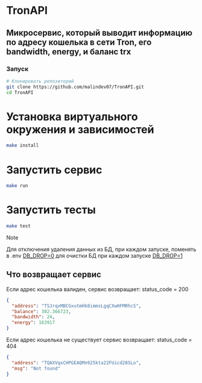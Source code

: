  # TronAPI
## Микросервис, который выводит информацию по адресу кошелька в сети Tron, его bandwidth, energy, и баланс trx


### Запуск

```bash
# Клонировать репозиторий
git clone https://github.com/malindev07/TronAPI.git
cd TronAPI
```
# Установка виртуального окружения и зависимостей
```bash
make install
```
# Запустить сервис
```bash
make run
```
# Запустить тесты
```bash
make test
```
> [!NOTE]
> Для отключения удаления данных из БД, при каждом запуске,
> поменять в .env <ins>DB_DROP=0</ins>
> для очистки БД при каждом запуске <ins>DB_DROP=1</ins>
 


## Что возвращает сервис

Если адрес кошелька валиден, сервис возвращает:
status_code = 200
```json
{
  "address": "TSJrqxMBCGxutmHk8immsLgqCXwHFMRhcS",
  "balance": 302.366723,
  "bandwidth": 24,
  "energy": 163917
}
```
Если адрес кошелька не существует сервис возвращает:
status_code = 404
```json
{
  "address": "TQAXVqxCHPGEAQMn925kta22FUicd28SLo",
  "msg": "Not found"
}
```

